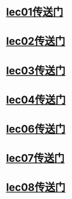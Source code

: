<!--
 * @Description: 
 * @Author: 唐健峰
 * @Date: 2023-09-25 13:23:11
 * @LastEditors: ${author}
 * @LastEditTime: 2023-11-28 17:32:27
-->
# [lec01传送门](/lecture01/index.py)

# [lec02传送门](/lecture02/README.md)

# [lec03传送门](/lecture03/README.md)

# [lec04传送门](/lecture04/README.md)

# [lec06传送门](/lecture06/README.md)

# [lec07传送门](/lecture07/README.md)

# [lec08传送门](/lecture08/README.md)